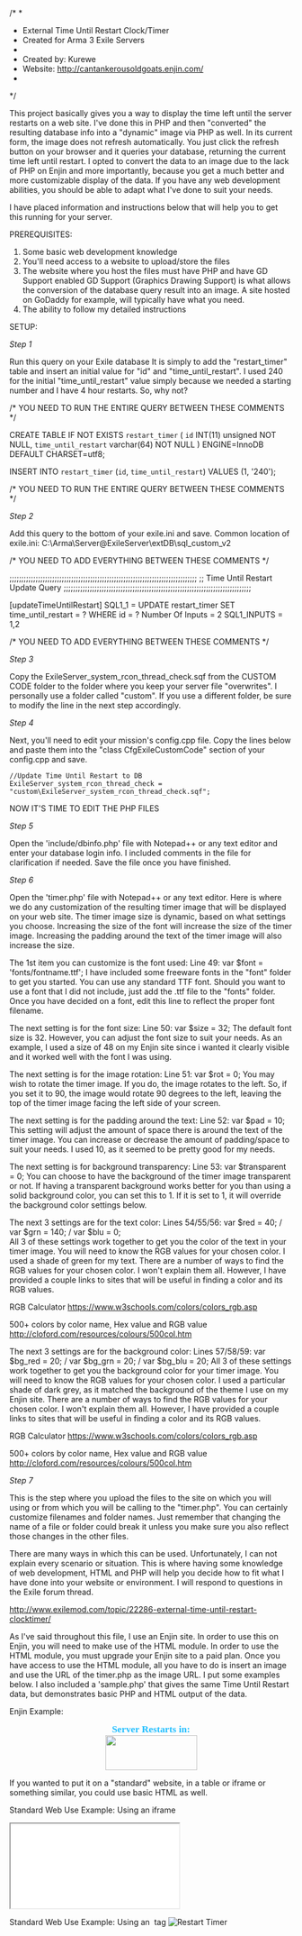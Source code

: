 /*
 *
 *  External Time Until Restart Clock/Timer
 *  Created for Arma 3 Exile Servers
 *
 *  Created by: Kurewe
 *  Website: http://cantankerousoldgoats.enjin.com/
 *
 */

This project basically gives you a way to display the time left until the server
restarts on a web site. I've done this in PHP and then "converted" the resulting
database info into a "dynamic" image via PHP as well. In its current form, the
image does not refresh automatically. You just click the refresh button on your
browser and it queries your database, returning the current time left until 
restart. I opted to convert the data to an image due to the lack of PHP on Enjin
and more importantly, because you get a much better and more customizable display
of the data. If you have any web development abilities, you should be able to
adapt what I've done to suit your needs.

I have placed information and instructions below that will help you to get this
running for your server.

PREREQUISITES:
1. Some basic web development knowledge
2. You'll need access to a website to upload/store the files
3. The website where you host the files must have PHP and have GD Support enabled
   GD Support (Graphics Drawing Support) is what allows the conversion of the
   database query result into an image.
   A site hosted on GoDaddy for example, will typically have what you need.
4. The ability to follow my detailed instructions

SETUP:

*Step 1*

Run this query on your Exile database
It is simply to add the "restart_timer" table and insert an initial value for "id"
and "time_until_restart". I used 240 for the initial "time_until_restart" value
simply because we needed a starting number and I have 4 hour restarts. So, why not?

/* YOU NEED TO RUN THE ENTIRE QUERY BETWEEN THESE COMMENTS */

CREATE TABLE IF NOT EXISTS `restart_timer` (
	`id` INT(11) unsigned NOT NULL,
	`time_until_restart` varchar(64) NOT NULL
) ENGINE=InnoDB DEFAULT CHARSET=utf8;

INSERT INTO `restart_timer` (`id`, `time_until_restart`) VALUES
(1, '240');

/* YOU NEED TO RUN THE ENTIRE QUERY BETWEEN THESE COMMENTS */


*Step 2*

Add this query to the bottom of your exile.ini and save.
Common location of exile.ini: C:\Arma\Server\@ExileServer\extDB\sql_custom_v2

/* YOU NEED TO ADD EVERYTHING BETWEEN THESE COMMENTS */

;;;;;;;;;;;;;;;;;;;;;;;;;;;;;;;;;;;;;;;;;;;;;;;;;;;;;;;;;;;;;;;;;;;;;;;;;;;;;;;
;; Time Until Restart Update Query
;;;;;;;;;;;;;;;;;;;;;;;;;;;;;;;;;;;;;;;;;;;;;;;;;;;;;;;;;;;;;;;;;;;;;;;;;;;;;;;

[updateTimeUntilRestart]
SQL1_1 = UPDATE restart_timer SET time_until_restart = ? WHERE id = ?
Number Of Inputs = 2
SQL1_INPUTS = 1,2

/* YOU NEED TO ADD EVERYTHING BETWEEN THESE COMMENTS */


*Step 3*

Copy the ExileServer_system_rcon_thread_check.sqf from the CUSTOM CODE folder to
the folder where you keep your server file "overwrites". I personally use a folder
called "custom". If you use a different folder, be sure to modify the line in the
next step accordingly. 


*Step 4*

Next, you'll need to edit your mission's config.cpp file. Copy the lines below and
paste them into the "class CfgExileCustomCode" section of your config.cpp and save.

	//Update Time Until Restart to DB
	ExileServer_system_rcon_thread_check = "custom\ExileServer_system_rcon_thread_check.sqf";


NOW IT'S TIME TO EDIT THE PHP FILES


*Step 5*

Open the 'include/dbinfo.php' file with Notepad++ or any text editor and enter your
database login info. I included comments in the file for clarification if needed.
Save the file once you have finished.


*Step 6*

Open the 'timer.php' file with Notepad++ or any text editor. Here is where we do
any customization of the resulting timer image that will be displayed on your web
site. The timer image size is dynamic, based on what settings you choose.
Increasing the size of the font will increase the size of the timer image.
Increasing the padding around the text of the timer image will also increase the
size.

The 1st item you can customize is the font used:
Line 49: var $font = 'fonts/fontname.ttf';
I have included some freeware fonts in the "font" folder to get you started.
You can use any standard TTF font. Should you want to use a font that I did not
include, just add the .ttf file to the "fonts" folder. Once you have decided on
a font, edit this line to reflect the proper font filename.

The next setting is for the font size:
Line 50: var $size = 32;
The default font size is 32. However, you can adjust the font size to suit your
needs. As an example, I used a size of 48 on my Enjin site since i wanted it
clearly visible and it worked well with the font I was using. 

The next setting is for the image rotation:
Line 51: var $rot = 0;
You may wish to rotate the timer image. If you do, the image rotates to the left.
So, if you set it to 90, the image would rotate 90 degrees to the left, leaving
the top of the timer image facing the left side of your screen.

The next setting is for the padding around the text:
Line 52: var $pad = 10;
This setting will adjust the amount of space there is around the text of the
timer image. You can increase or decrease the amount of padding/space to suit
your needs. I used 10, as it seemed to be pretty good for my needs.

The next setting is for background transparency:
Line 53: var $transparent = 0;
You can choose to have the background of the timer image transparent or not.
If having a transparent background works better for you than using a solid
background color, you can set this to 1. If it is set to 1, it will override
the background color settings below.

The next 3 settings are for the text color:
Lines 54/55/56: var $red = 40; / var $grn = 140; / var $blu = 0;	
All 3 of these settings work together to get you the color of the text in your
timer image. You will need to know the RGB values for your chosen color. I used
a shade of green for my text. There are a number of ways to find the RGB values
for your chosen color. I won't explain them all. However, I have provided a
couple links to sites that will be useful in finding a color and its RGB values.

RGB Calculator
https://www.w3schools.com/colors/colors_rgb.asp

500+ colors by color name, Hex value and RGB value
http://cloford.com/resources/colours/500col.htm

The next 3 settings are for the background color:
Lines 57/58/59: var $bg_red = 20; / var $bg_grn = 20; / var $bg_blu = 20;
All 3 of these settings work together to get you the background color for your
timer image. You will need to know the RGB values for your chosen color. I used
a particular shade of dark grey, as it matched the background of the theme I
use on my Enjin site. There are a number of ways to find the RGB values for
your chosen color. I won't explain them all. However, I have provided a couple
links to sites that will be useful in finding a color and its RGB values.

RGB Calculator
https://www.w3schools.com/colors/colors_rgb.asp

500+ colors by color name, Hex value and RGB value
http://cloford.com/resources/colours/500col.htm


*Step 7*

This is the step where you upload the files to the site on which you will using
or from which you will be calling to the "timer.php". You can certainly
customize filenames and folder names. Just remember that changing the name of
a file or folder could break it unless you make sure you also reflect those
changes in the other files.

There are many ways in which this can be used. Unfortunately, I can not explain
every scenario or situation. This is where having some knowledge of web
development, HTML and PHP will help you decide how to fit what I have done into
your website or environment. I will respond to questions in the Exile forum thread. 

http://www.exilemod.com/topic/22286-external-time-until-restart-clocktimer/

As I've said throughout this file, I use an Enjin site. In order to use this on
Enjin, you will need to make use of the HTML module. In order to use the HTML
module, you must upgrade your Enjin site to a paid plan. Once you have access
to use the HTML module, all you have to do is insert an image and use the URL
of the timer.php as the image URL. I put some examples below.
I also included a 'sample.php' that gives the same Time Until Restart data,
but demonstrates basic PHP and HTML output of the data.

Enjin Example:
<center>
	<span style="font-family: 'arial black', 'avant garde'; color: #20beff; font-size: 13pt;">
		<strong>Server Restarts in:</strong>
	</span>
	<img src="http://cog.kurewe.com/restarttimer/timer.php" alt="" width="163" height="62" style="display: block; margin-left: auto; margin-right: auto;" />
</center>

If you wanted to put it on a "standard" website, in a table or iframe or something
similar, you could use basic HTML as well.

Standard Web Use Example: Using an iframe
<iframe src="timer.php"></iframe>

Standard Web Use Example: Using an <img> tag
<img src="timer.php" alt="Restart Timer">
